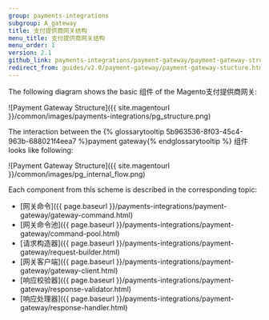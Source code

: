 ```yaml
---
group: payments-integrations
subgroup: A_gateway
title: 支付提供商网关结构
menu_title: 支付提供商网关结构
menu_order: 1
version: 2.1
github_link: payments-integrations/payment-gateway/payment-gateway-structure.md
redirect_from: guides/v2.0/payment-gateway/payment-gateway-stucture.html
---
```


The following diagram shows the basic 组件 of the Magento支付提供商网关:

![Payment Gateway Structure]({{ site.magentourl }}/common/images/payments-integrations/pg_structure.png)

The interaction between the {% glossarytooltip 5b963536-8f03-45c4-963b-688021f4eea7 %}payment gateway{% endglossarytooltip %} 组件 looks like following:

![Payment Gateway Structure]({{ site.magentourl }}/common/images/pg_internal_flow.png)

Each component from this scheme is described in the corresponding topic:

* [网关命令]({{ page.baseurl }}/payments-integrations/payment-gateway/gateway-command.html)
* [网关命令池]({{ page.baseurl }}/payments-integrations/payment-gateway/command-pool.html)
* [请求构造器]({{ page.baseurl }}/payments-integrations/payment-gateway/request-builder.html)
* [网关客户端]({{ page.baseurl }}/payments-integrations/payment-gateway/gateway-client.html)
* [响应校验器]({{ page.baseurl }}/payments-integrations/payment-gateway/response-validator.html)
* [响应处理器]({{ page.baseurl }}/payments-integrations/payment-gateway/response-handler.html)





